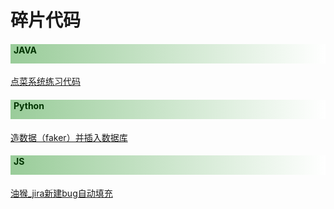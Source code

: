 # 碎片代码
<style>
.blogpost-body h2{
    font-size: 28px;
    font-weight: bold;
    height: 37px;
    border-bottom: 3px solid #000000;
	padding-top:0.3cm;
}
h3{
    background: linear-gradient(to right, #2a5caa 0%,#ffffff 100%);
    color: #FFFFFF;
    font-size: 18px;
    font-weight: bold;
    height: 30px;
    padding: 8px 0 5px 10px;
    text-shadow: 2px 2px 3px #222222;
}
h4{
    background: linear-gradient(to right, #99cc99 0%,#ffffff 100%);
	color: #003300;
    font-weight: bold;
    height: 25px;
    padding: 1px 0 5px 5px;
}
h5{
    background: linear-gradient(to right, #BEBEBE 0%,#ffffff 100%);
	color: #003300;
    /* font-weight: bold; */
    height: 17px;
    padding: 1px 0 5px 5px;
}
img {
display: block;
margin: auto;
}
</style>
#### JAVA
[点菜系统练习代码](https://gitee.com/taokara/fragment-code/blob/master/%E7%82%B9%E8%8F%9C%E4%BB%A3%E7%A0%81.java "点菜系统练习代码")
#### Python
[造数据（faker）并插入数据库](https://gitee.com/taokara/fragment-code/blob/master/%E9%80%A0%E6%95%B0%E6%8D%AE%EF%BC%88faker%EF%BC%89%E5%B9%B6%E6%8F%92%E5%85%A5%E6%95%B0%E6%8D%AE%E5%BA%93.py "造数据（faker）并插入数据库")
#### JS
[油猴_jira新建bug自动填充](https://gitee.com/taokara/fragment-code/blob/master/%E6%B2%B9%E7%8C%B4_jira%E6%96%B0%E5%BB%BAbug%E8%87%AA%E5%8A%A8%E5%A1%AB%E5%85%85.js "油猴_jira新建bug自动填充")